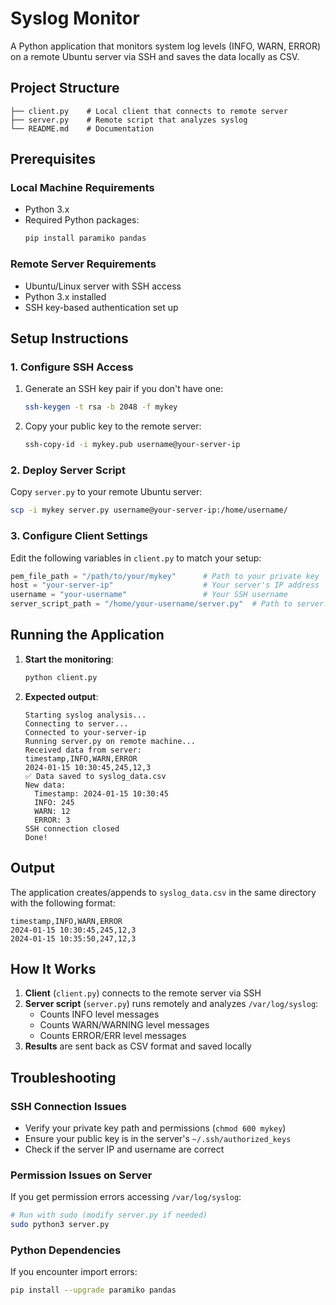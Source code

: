 # Syslog Monitor

A Python application that monitors system log levels (INFO, WARN, ERROR) on a remote Ubuntu server via SSH and saves the data locally as CSV.

## Project Structure

```
├── client.py    # Local client that connects to remote server
├── server.py    # Remote script that analyzes syslog
└── README.md    # Documentation
```

## Prerequisites

### Local Machine Requirements

- Python 3.x
- Required Python packages:
  ```bash
  pip install paramiko pandas
  ```

### Remote Server Requirements

- Ubuntu/Linux server with SSH access
- Python 3.x installed
- SSH key-based authentication set up

## Setup Instructions

### 1. Configure SSH Access

1. Generate an SSH key pair if you don't have one:

   ```bash
   ssh-keygen -t rsa -b 2048 -f mykey
   ```

2. Copy your public key to the remote server:
   ```bash
   ssh-copy-id -i mykey.pub username@your-server-ip
   ```

### 2. Deploy Server Script

Copy `server.py` to your remote Ubuntu server:

```bash
scp -i mykey server.py username@your-server-ip:/home/username/
```

### 3. Configure Client Settings

Edit the following variables in `client.py` to match your setup:

```python
pem_file_path = "/path/to/your/mykey"      # Path to your private key
host = "your-server-ip"                    # Your server's IP address
username = "your-username"                 # Your SSH username
server_script_path = "/home/your-username/server.py"  # Path to server.py on remote machine
```

## Running the Application

1. **Start the monitoring**:

   ```bash
   python client.py
   ```

2. **Expected output**:
   ```
   Starting syslog analysis...
   Connecting to server...
   Connected to your-server-ip
   Running server.py on remote machine...
   Received data from server:
   timestamp,INFO,WARN,ERROR
   2024-01-15 10:30:45,245,12,3
   ✅ Data saved to syslog_data.csv
   New data:
     Timestamp: 2024-01-15 10:30:45
     INFO: 245
     WARN: 12
     ERROR: 3
   SSH connection closed
   Done!
   ```

## Output

The application creates/appends to `syslog_data.csv` in the same directory with the following format:

```csv
timestamp,INFO,WARN,ERROR
2024-01-15 10:30:45,245,12,3
2024-01-15 10:35:50,247,12,3
```

## How It Works

1. **Client** (`client.py`) connects to the remote server via SSH
2. **Server script** (`server.py`) runs remotely and analyzes `/var/log/syslog`:
   - Counts INFO level messages
   - Counts WARN/WARNING level messages
   - Counts ERROR/ERR level messages
3. **Results** are sent back as CSV format and saved locally

## Troubleshooting

### SSH Connection Issues

- Verify your private key path and permissions (`chmod 600 mykey`)
- Ensure your public key is in the server's `~/.ssh/authorized_keys`
- Check if the server IP and username are correct

### Permission Issues on Server

If you get permission errors accessing `/var/log/syslog`:

```bash
# Run with sudo (modify server.py if needed)
sudo python3 server.py
```

### Python Dependencies

If you encounter import errors:

```bash
pip install --upgrade paramiko pandas
```


